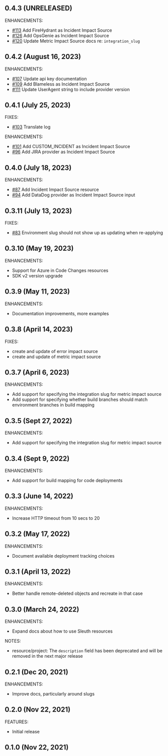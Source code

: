 ## 0.4.3 (UNRELEASED)

ENHANCEMENTS:

- [#113](https://github.com/sleuth-io/terraform-provider-sleuth/pull/113) Add FireHydrant as Incident Impact Source
- [#126](https://github.com/sleuth-io/terraform-provider-sleuth/pull/126) Add OpsGenie as Incident Impact Source
- [#120](https://github.com/sleuth-io/terraform-provider-sleuth/pull/120) Update Metric Impact Source docs re: `integration_slug`

## 0.4.2 (August 16, 2023)

ENHANCEMENTS:

- [#107](https://github.com/sleuth-io/terraform-provider-sleuth/pull/107) Update api key documentation
- [#109](https://github.com/sleuth-io/terraform-provider-sleuth/pull/109) Add Blameless as Incident Impact Source
- [#111](https://github.com/sleuth-io/terraform-provider-sleuth/pull/111) Update UserAgent string to include provider version

## 0.4.1 (July 25, 2023)

FIXES:

- [#103](https://github.com/sleuth-io/terraform-provider-sleuth/pull/103) Translate log

ENHANCEMENTS:

- [#101](https://github.com/sleuth-io/terraform-provider-sleuth/pull/101) Add CUSTOM_INCIDENT as Incident Impact Source
- [#96](https://github.com/sleuth-io/terraform-provider-sleuth/pull/96) Add JIRA provider as Incident Impact Source

## 0.4.0 (July 18, 2023)

ENHANCEMENTS:

- [#87](https://github.com/sleuth-io/terraform-provider-sleuth/pull/87) Add Incident Impact Source resource
- [#94](https://github.com/sleuth-io/terraform-provider-sleuth/pull/94) Add DataDog provider as Incident Impact Source input

## 0.3.11 (July 13, 2023)

FIXES:

- [#83](https://github.com/sleuth-io/terraform-provider-sleuth/pull/83) Environment slug should not show up as updating when re-applying

## 0.3.10 (May 19, 2023)

ENHANCEMENTS:

- Support for Azure in Code Changes resources
- SDK v2 version upgrade

## 0.3.9 (May 11, 2023)

ENHANCEMENTS:

- Documentation improvements, more examples

## 0.3.8 (April 14, 2023)

FIXES:

- create and update of error impact source
- create and update of metric impact source

## 0.3.7 (April 6, 2023)

ENHANCEMENTS:

- Add support for specifying the integration slug for metric impact source
- Add support for specifying whether build branches should match environment branches in build mapping

## 0.3.5 (Sept 27, 2022)

ENHANCEMENTS:

- Add support for specifying the integration slug for metric impact source

## 0.3.4 (Sept 9, 2022)

ENHANCEMENTS:

- Add support for build mapping for code deployments

## 0.3.3 (June 14, 2022)

ENHANCEMENTS:

- Increase HTTP timeout from 10 secs to 20

## 0.3.2 (May 17, 2022)

ENHANCEMENTS:

- Document available deployment tracking choices

## 0.3.1 (April 13, 2022)

ENHANCEMENTS:

- Better handle remote-deleted objects and recreate in that case

## 0.3.0 (March 24, 2022)

ENHANCEMENTS:

- Expand docs about how to use Sleuth resources

NOTES:

- resource/project: The `description` field has been deprecated and will be removed in the next major release

## 0.2.1 (Dec 20, 2021)

ENHANCEMENTS:

- Improve docs, particularly around slugs

## 0.2.0 (Nov 22, 2021)

FEATURES:

- Initial release

## 0.1.0 (Nov 22, 2021)
